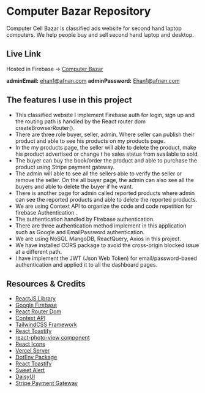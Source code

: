 # Computer Bazar Repository
Computer Cell Bazar is classified ads website for second hand laptop computers. We help people buy and sell second hand laptop and desktop.

## Live Link

Hosted in Firebase -> [Computer Bazar](https://computer-bazar.web.app/)

**adminEmail:** ehan1@afnan.com
**adminPassword:** Ehan1@afnan.com

## The features I use in this project
- This classified website I implement Firebase auth for login, sign up and the routing path is handled by the React router dom createBrowserRouter().
- There are three role buyer, seller, admin. Where seller can publish their product and able to see his products on my products page.
- In the my products page, the seller will able to delete the product, make his product advertised or change t he sales status from available to sold.
- The buyer can buy the book/order the product and able to purchase the product using Stripe payment gateway.
- The admin will able to see all the sellers able to verify the seller or remove the seller. On the all buyer page, the admin can also see all the buyers and able to delete the buyer if he want.
- There is another page for admin called reported products where admin can see the reported products and able to delete the reported products.
- We are using Context API to organize the code and code repetition for firebase Authentication .
- The authentication handled by Firebase authentication.
- There are three authentication method implement in this application such as Google and EmailPassword authentication.
- We are using NoSQL MangoDB, ReactQuery, Axios in this project.
- We have installed CORS package to avoid the cross-origin blocked issue at a different path.
- I have implement the JWT (Json Web Token) for email/password-based authentication and applied it to all the dashboard pages.

## Resources & Credits
- [ReactJS Library](https://reactjs.org/)
- [Google Firebase](https://firebase.google.com/)
- [React Router Dom](https://reactrouter.com/en/main)
- [Context API](https://reactjs.org/docs/context.html#api)
- [TailwindCSS Framework](https://tailwindCSS.com/)
- [React Toastify](https://github.com/fkhadra/react-toastify)
- [react-photo-view component](https://react-photo-view.vercel.app/en-US)
- [React Icons](https://react-icons.github.io/react-icons/)
- [Vercel Server](https://vercel.com/)
- [DotEnv Package](https://www.npmjs.com/package/dotenv)
- [React Toastify](https://fkhadra.github.io/react-toastify/introduction)
- [Sweet Alert](https://sweetalert2.github.io/)
- [DaisyUI](https://daisyui.com/)
- [Stripe Payment Gateway](https://stripe.com/)
